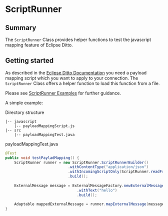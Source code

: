 # ScriptRunner

## Summary

The `ScriptRunner` Class provides helper functions to test the javascript mapping feature of Eclipse Ditto.

## Getting started

As described in the [Eclipse Ditto Documentation](https://www.eclipse.org/ditto/connectivity-mapping.html) you need a
 payload mapping script which you want to apply to your connection. The `ScriptRunner` Class offers a helper function
  to load this function from a file.

Please see [ScriptRunner Examples](../scriptrunner_examples) for further guidance.

A simple example:

Directory structure
```tree
|-- javascript
    |-- payloadMappingScript.js
|-- src
    |-- payloadMappingTest.java
```

payloadMappingTest.java
```java
@Test
public void testPayladMapping() {
    ScriptRunner runner = new ScriptRunner.ScriptRunnerBuilder()
                            .withContentType("application/json")
                            .withIncomingScriptOnly(ScriptRunner.readFromFile("javascript/payloadMappingScript.js"))
                            .build();
    
    ExternalMessage message = ExternalMessageFactory.newExternalMessageBuilder(DittoHeaders.empty())
                                .withText("hello")
                                .build();
    
    Adaptable mappedExternalMessage = runner.mapExternalMessage(message);
}
```